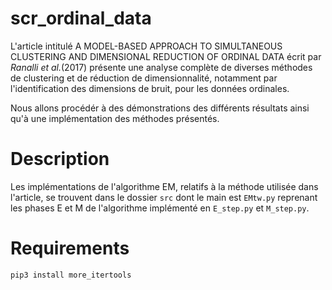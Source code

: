 # scr_ordinal_data

L'article intitulé A MODEL-BASED APPROACH TO SIMULTANEOUS CLUSTERING AND
DIMENSIONAL REDUCTION OF ORDINAL DATA écrit par _Ranalli et al._(2017) présente une analyse complète de diverses méthodes de clustering et de réduction de dimensionnalité, notamment par l'identification des dimensions de bruit, pour les données ordinales.



Nous allons procédér à des démonstrations des différents résultats ainsi qu'à une implémentation des méthodes présentés.
 # Description
Les implémentations de l'algorithme EM, relatifs à la méthode utilisée dans l'article, se trouvent dans le dossier `src` dont le main est `EMtw.py` reprenant les phases E et M de l'algorithme implémenté en `E_step.py` et `M_step.py`.


# Requirements

```
pip3 install more_itertools
```


